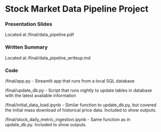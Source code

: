 # Stock Market Data Pipeline Project
### Presentation Slides
Located at /final/data_pipeline.pdf
### Written Summary
Located at /final/data_pipeline_writeup.md
### Code
/final/app.py - Streamlit app that runs from a local SQL database

/final/update_db.py - Script that runs nightly to update tables in database with the latest available information

/final/initial_data_load.ipynb - Similar function to update_db.py, but covered the initial mass download of historical price data. Included to show outputs.

/final/stock_daily_metric_ingestion.ipynb - Same function as in update_db.py. Included to show outputs.
